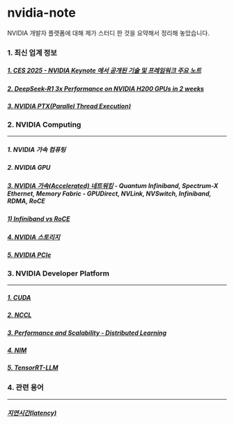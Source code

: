 # nvidia-note
NVIDIA 개발자 플랫폼에 대해 제가 스터디 한 것을 요약해서 정리해 놓았습니다. 

### 1. 최신 업계 정보 ###
##### [1. CES 2025 - NVIDIA Keynote 에서 공개된 기술 및 프레임워크 주요 노트](https://github.com/synabreu/nvidia-note/blob/main/ces2025-note.md) #####
##### [2. DeepSeek-R1 3x Performance on NVIDIA H200 GPUs in 2 weeks](https://github.com/synabreu/nvidia-note/blob/main/deepseek-h200-nvidia.md) #####
##### [3. NVIDIA PTX(Parallel Thread Execution)](https://github.com/synabreu/nvidia-note/blob/main/techreport/ptx-nvidia.md) ######

### 2. NVIDIA Computing ###
--------------------------------------------------------------------------------------------------------------------------------

##### 1. NVIDIA 가속 컴퓨팅 #####
##### 2. NVIDIA GPU #####
##### [3. NVIDIA 가속(Accelerated) 네트워킹](https://github.com/synabreu/nvidia-note/blob/main/accelerated-networking.md) - Quantum Infiniband, Spectrum-X Ethernet, Memory Fabric - GPUDirect, NVLink, NVSwitch, Infiniband, RDMA, RoCE #####
  ##### [1) Infiniband vs RoCE]() #####
##### [4. NVIDIA 스토리지](https://github.com/synabreu/nvidia-note/blob/main/NVMe-storage.md) #####
##### [5. NVIDIA PCIe](https://github.com/synabreu/nvidia-note/blob/main/PCIe-Slot.md) #####

### 3. NVIDIA Developer Platform ###
-------------------------------------------------------------------------------------------------------------------------------

##### [1. CUDA](https://github.com/synabreu/nvidia-note/blob/main/cuda-nvidia.md) #####
##### [2. NCCL](https://github.com/synabreu/nvidia-note/blob/main/nccl-nvidia.md) #####
##### [3. Performance and Scalability - Distributed Learning](https://github.com/synabreu/nvidia-note/blob/main/distributed-learning.md) #####
##### [4. NIM](https://github.com/synabreu/nvidia-nim-summary) #####
##### [5. TensorRT-LLM](https://github.com/synabreu/tensorrt-nvidia/readme.md) #####

### 4. 관련 용어 ###
-------------------------------------------------------------------------------------------------------------------------------

##### [지연시간(latency)](https://github.com/synabreu/nvidia-note/blob/main/latency-terminology.md) #####
  
